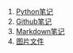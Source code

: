 
1. [Python笔记](https://github.com/hermanxie/Study-notes-of-python/tree/master/Learning_notes)
2. [Github笔记](https://github.com/hermanxie/Study-notes-of-python/tree/master/Github)
3. [Markdown笔记](https://github.com/hermanxie/Study-notes-of-python/tree/master/Markdown)
4. [图片文件](https://github.com/hermanxie/Study-notes-of-python/tree/master/images)
